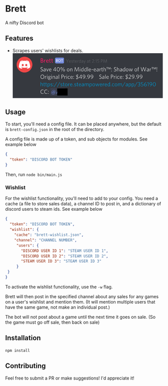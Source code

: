 # Brett
A nifty Discord bot

## Features
* Scrapes users' wishlists for deals.
![Brett announcing game deal](screenshots/wishlist.png)

## Usage
To start, you'll need a config file. It can be placed anywhere, but the default is `brett-config.json` in the root of the directory.

A config file is made up of a token, and sub objects for modules. See example below
```json
{
  "token": "DISCORD BOT TOKEN"
}
```

Then, run `node bin/main.js`

### Wishlist
For the wishlist functionality, you'll need to add to your config. You need a cache (a file to store sales data), a channel ID to post in, and a dictionary of discord users to steam ids. See example below
```json
{
  "token": "DISCORD BOT TOKEN",
  "wishlist": {
    "cache": "brett-wishlist.json",
    "channel": "CHANNEL NUMBER",
     "users": {
       "DISCORD USER ID 1": "STEAM USER ID 1",
       "DISCORD USER ID 2": "STEAM USER ID 2",
       "STEAM USER ID 3": "STEAM USER ID 3"
     }
 }
}
```

To activate the wishlist functionality, use the `-w` flag.

Brett will then post in the specified channel about any sales for any games on a user's wishlist and mention them.
(It will mention multiple users that have the same game, not make an individual post.)

The bot will not post about a game until the next time it goes on sale. (So the game must go off sale, then back on sale)

## Installation
`npm install`

## Contributing
Feel free to submit a PR or make suggestions! I'd appreciate it!